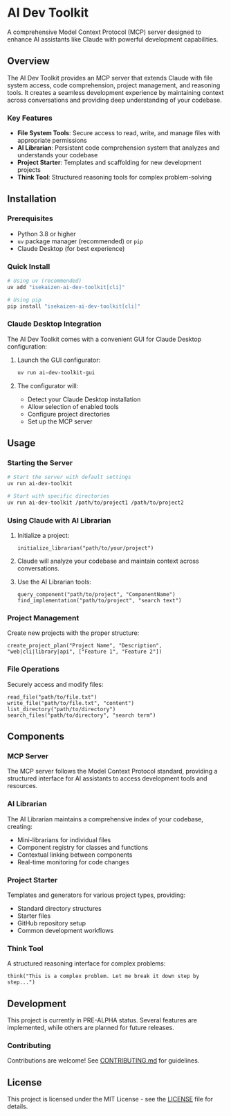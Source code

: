 # AI Dev Toolkit

A comprehensive Model Context Protocol (MCP) server designed to enhance AI assistants like Claude with powerful development capabilities.

## Overview

The AI Dev Toolkit provides an MCP server that extends Claude with file system access, code comprehension, project management, and reasoning tools. It creates a seamless development experience by maintaining context across conversations and providing deep understanding of your codebase.

### Key Features

- **File System Tools**: Secure access to read, write, and manage files with appropriate permissions
- **AI Librarian**: Persistent code comprehension system that analyzes and understands your codebase
- **Project Starter**: Templates and scaffolding for new development projects
- **Think Tool**: Structured reasoning tools for complex problem-solving

## Installation

### Prerequisites

- Python 3.8 or higher
- `uv` package manager (recommended) or `pip`
- Claude Desktop (for best experience)

### Quick Install

```bash
# Using uv (recommended)
uv add "isekaizen-ai-dev-toolkit[cli]"

# Using pip
pip install "isekaizen-ai-dev-toolkit[cli]"
```

### Claude Desktop Integration

The AI Dev Toolkit comes with a convenient GUI for Claude Desktop configuration:

1. Launch the GUI configurator:
   ```bash
   uv run ai-dev-toolkit-gui
   ```

2. The configurator will:
   - Detect your Claude Desktop installation
   - Allow selection of enabled tools
   - Configure project directories
   - Set up the MCP server

## Usage

### Starting the Server

```bash
# Start the server with default settings
uv run ai-dev-toolkit

# Start with specific directories
uv run ai-dev-toolkit /path/to/project1 /path/to/project2
```

### Using Claude with AI Librarian

1. Initialize a project:
   ```
   initialize_librarian("path/to/your/project")
   ```

2. Claude will analyze your codebase and maintain context across conversations.

3. Use the AI Librarian tools:
   ```
   query_component("path/to/project", "ComponentName")
   find_implementation("path/to/project", "search text")
   ```

### Project Management

Create new projects with the proper structure:

```
create_project_plan("Project Name", "Description", "web|cli|library|api", ["Feature 1", "Feature 2"])
```

### File Operations

Securely access and modify files:

```
read_file("path/to/file.txt")
write_file("path/to/file.txt", "content")
list_directory("path/to/directory")
search_files("path/to/directory", "search term")
```

## Components

### MCP Server

The MCP server follows the Model Context Protocol standard, providing a structured interface for AI assistants to access development tools and resources.

### AI Librarian

The AI Librarian maintains a comprehensive index of your codebase, creating:

- Mini-librarians for individual files
- Component registry for classes and functions
- Contextual linking between components
- Real-time monitoring for code changes

### Project Starter

Templates and generators for various project types, providing:

- Standard directory structures
- Starter files
- GitHub repository setup
- Common development workflows

### Think Tool

A structured reasoning interface for complex problems:

```
think("This is a complex problem. Let me break it down step by step...")
```

## Development

This project is currently in PRE-ALPHA status. Several features are implemented, while others are planned for future releases.

### Contributing

Contributions are welcome! See [CONTRIBUTING.md](CONTRIBUTING.md) for guidelines.

## License

This project is licensed under the MIT License - see the [LICENSE](LICENSE) file for details.
